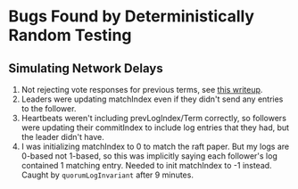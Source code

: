 # Bugs Found by Deterministically Random Testing

## Simulating Network Delays

1. Not rejecting vote responses for previous terms, see [this writeup](first_success.md).
2. Leaders were updating matchIndex even if they didn't send any entries to the follower.
3. Heartbeats weren't including prevLogIndex/Term correctly, so followers were updating their commitIndex to include log entries that they had, but the leader didn't have.
4. I was initializing matchIndex to 0 to match the raft paper. But my logs are 0-based not 1-based, so this was implicitly saying each follower's log contained 1 matching entry. Needed to init matchIndex to -1 instead. Caught by `quorumLogInvariant` after 9 minutes.
